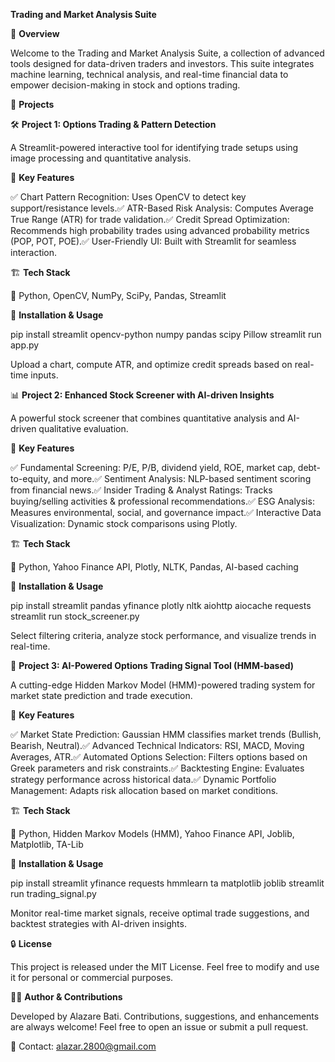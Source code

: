 **Trading and Market Analysis Suite**

📌 **Overview**

Welcome to the Trading and Market Analysis Suite, a collection of advanced tools designed for data-driven traders and investors. This suite integrates machine learning, technical analysis, and real-time financial data to empower decision-making in stock and options trading.

📁 **Projects**

🛠 **Project 1: Options Trading & Pattern Detection**

A Streamlit-powered interactive tool for identifying trade setups using image processing and quantitative analysis.

🔹 **Key Features**

✅ Chart Pattern Recognition: Uses OpenCV to detect key support/resistance levels.✅ ATR-Based Risk Analysis: Computes Average True Range (ATR) for trade validation.✅ Credit Spread Optimization: Recommends high probability trades using advanced probability metrics (POP, POT, POE).✅ User-Friendly UI: Built with Streamlit for seamless interaction.

🏗 **Tech Stack**

🔹 Python, OpenCV, NumPy, SciPy, Pandas, Streamlit

🚀 **Installation & Usage**

pip install streamlit opencv-python numpy pandas scipy Pillow
streamlit run app.py

Upload a chart, compute ATR, and optimize credit spreads based on real-time inputs.

📊 **Project 2: Enhanced Stock Screener with AI-driven Insights**

A powerful stock screener that combines quantitative analysis and AI-driven qualitative evaluation.

🔹 **Key Features**

✅ Fundamental Screening: P/E, P/B, dividend yield, ROE, market cap, debt-to-equity, and more.✅ Sentiment Analysis: NLP-based sentiment scoring from financial news.✅ Insider Trading & Analyst Ratings: Tracks buying/selling activities & professional recommendations.✅ ESG Analysis: Measures environmental, social, and governance impact.✅ Interactive Data Visualization: Dynamic stock comparisons using Plotly.

🏗 **Tech Stack**

🔹 Python, Yahoo Finance API, Plotly, NLTK, Pandas, AI-based caching

🚀 **Installation & Usage**

pip install streamlit pandas yfinance plotly nltk aiohttp aiocache requests
streamlit run stock_screener.py

Select filtering criteria, analyze stock performance, and visualize trends in real-time.

🤖 **Project 3: AI-Powered Options Trading Signal Tool (HMM-based)**

A cutting-edge Hidden Markov Model (HMM)-powered trading system for market state prediction and trade execution.

🔹 **Key Features**

✅ Market State Prediction: Gaussian HMM classifies market trends (Bullish, Bearish, Neutral).✅ Advanced Technical Indicators: RSI, MACD, Moving Averages, ATR.✅ Automated Options Selection: Filters options based on Greek parameters and risk constraints.✅ Backtesting Engine: Evaluates strategy performance across historical data.✅ Dynamic Portfolio Management: Adapts risk allocation based on market conditions.

🏗 **Tech Stack**

🔹 Python, Hidden Markov Models (HMM), Yahoo Finance API, Joblib, Matplotlib, TA-Lib

🚀 **Installation & Usage**

pip install streamlit yfinance requests hmmlearn ta matplotlib joblib
streamlit run trading_signal.py

Monitor real-time market signals, receive optimal trade suggestions, and backtest strategies with AI-driven insights.

🔒 **License**

This project is released under the MIT License. Feel free to modify and use it for personal or commercial purposes.

👨‍💻 **Author & Contributions**

Developed by Alazare Bati. Contributions, suggestions, and enhancements are always welcome! Feel free to open an issue or submit a pull request.

🔗 Contact: alazar.2800@gmail.com
